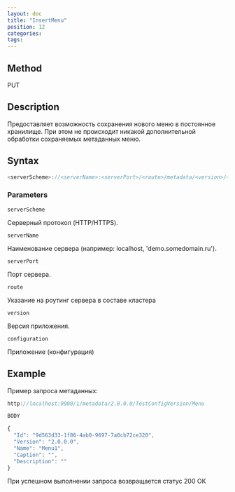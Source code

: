 ```yaml
---
layout: doc
title: "InsertMenu"
position: 12
categories: 
tags:
---
```


## Method

PUT

## Description

Предоставляет возможность сохранения нового меню в постоянное хранилище.
При этом не происходит никакой дополнительной обработки сохраняемых метаданных меню.

## Syntax
```js
<serverScheme>://<serverName>:<serverPort>/<route>/metadata/<version>/<configuration>/menu
```

### Parameters

`serverScheme`

Серверный протокол (HTTP/HTTPS).

`serverName`

Наименование сервера (например: localhost, 'demo.somedomain.ru').

`serverPort`

Порт сервера.

`route` 

Указание на роутинг сервера в составе кластера

`version`

Версия приложения.

`configuration`

Приложение (конфигурация)


## Example

Пример запроса метаданных:

```js
http://localhost:9900/1/metadata/2.0.0.0/TestConfigVersion/Menu

BODY 

{
  "Id": "9d563d33-1f86-4ab0-9697-7a0cb72ce320",
  "Version": "2.0.0.0",
  "Name": "Menu1",
  "Caption": "",
  "Description": ""
}

```

При успешном выполнении запроса возвращается статус 200 ОК
